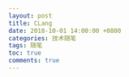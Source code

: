 ```yaml
---
layout: post
title: CLang
date: 2018-10-01 14:00:00 +0800
categories: 技术随笔
tags: 随笔
toc: true
comments: true
---
```




<!-- more -->

